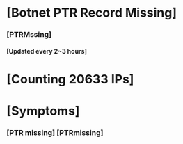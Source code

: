 # [Botnet PTR Record Missing]
### [PTRMssing]
#### [Updated every 2~3 hours]

# [Counting 20633 IPs]

# [Symptoms] 
###   [PTR missing] [PTRmissing]
